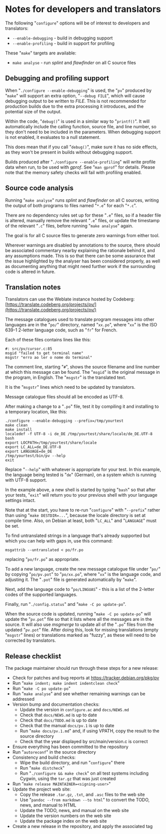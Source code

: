 # Notes for developers and translators

The following "`configure`" options will be of interest to developers and
translators:

 * `--enable-debugging` - build in debugging support
 * `--enable-profiling` - build in support for profiling

These "`make`" targets are available:

 * `make analyse` - run _splint_ and _flawfinder_ on all C source files


## Debugging and profiling support

When "`./configure --enable-debugging`" is used, the "`pv`" produced by
"`make`" will support an extra option, "`--debug FILE`", which will cause
debugging output to be written to *FILE*.  This is not recommended for
production builds due to the extra processing it introduces, and the
potential size of the output.

Within the code, "`debug()`" is used in a similar way to "`printf()`".  It
will automatically include the calling function, source file, and line
number, so they don't need to be included in the parameters.  When debugging
support is not enabled, it evaluates to a null statement.

This does mean that if you call "`debug()`", make sure it has no side
effects, as they won't be present in builds without debugging support.

Builds produced after "`./configure --enable-profiling`" will write profile
data when run, to be used with _gprof_.  See "`man gprof`" for details. 
Please note that the memory safety checks will fail with profiling enabled.


## Source code analysis

Running "`make analyse`" runs _splint_ and _flawfinder_ on all C sources,
writing the output of both programs to files named "`*.e`" for each "`*.c`".

There are no dependency rules set up for these "`.e`" files, so if a header
file is altered, manually remove the relevant "`.e`" files, or update the
timestamp of the relevant "`.c`" files, before running "`make analyse`"
again.

The goal is for all C source files to generate zero warnings from either
tool.

Wherever warnings are disabled by annotations to the source, there should be
associated commentary nearby explaining the rationale behind it, and any
assumptions made.  This is so that there can be some assurance that the
issue highlighted by the analyser has been considered properly, as well as
documenting anything that might need further work if the surrounding code is
altered in future.


## Translation notes

Translators can use the Weblate instance hosted by Codeberg:
[https://translate.codeberg.org/projects/pv/](https://translate.codeberg.org/projects/pv/)

The message catalogues used to translate program messages into other
languages are in the "`po/`" directory, named "`xx.po`", where "`xx`"
is the ISO 639-1 2-letter language code, such as "`fr`" for French.

Each of these files contains lines like this:

    #: src/pv/cursor.c:85
    msgid "failed to get terminal name"
    msgstr "erro ao ler o nome do terminal"

The comment line, starting "`#`", shows the source filename and line number
at which this message can be found.  The "`msgid`" is the original message
in the program, in English.  The "`msgstr`" is the translated text.

It is the "`msgstr`" lines which need to be updated by translators.

Message catalogue files should all be encoded as UTF-8.

After making a change to a "`.po`" file, test it by compiling it and installing
to a temporary location, like this:

    ./configure --enable-debugging --prefix=/tmp/yourtest
    make clean
    make install
    localedef -f UTF-8 -i de_DE /tmp/yourtest/share/locale/de_DE.UTF-8
    bash
    export LOCPATH=/tmp/yourtest/share/locale
    export LC_ALL=de_DE.UTF-8
    export LANGUAGE=de_DE
    /tmp/yourtest/bin/pv --help
    exit

Replace "`--help`" with whatever is appropriate for your test.  In this
example, the language being tested is "`de`" (German), on a system which is
running with UTF-8 support.

In the example above, a new shell is started by typing "`bash`" so that
after your tests, "`exit`" will return you to your previous shell with your
language settings intact.

Note that at the start, you have to re-run "`configure`" with "`--prefix`"
rather than using "`make DESTDIR=...`", because the locale directory is set
at compile time.  Also, on Debian at least, both "`LC_ALL`" and "`LANGUAGE`"
must be set.

To find untranslated strings in a language that's already supported but
which you can help with gaps in, use this command:

    msgattrib --untranslated < po/fr.po

replacing "`po/fr.po`" as appropriate.

To add a new language, create the new message catalogue file under "`po/`"
by copying "`po/pv.pot`" to "`po/xx.po`", where "`xx`" is the language code,
and adjusting it.  The "`.pot`" file is generated automatically by "`make`".

Next, add the language code to "`po/LINGUAS`" - this is a list of the
2-letter codes of the supported languages.

Finally, run "`./config.status`" and "`make -C po update-po`".

When the source code is updated, running "`make -C po update-po`" will
update the "`pv.pot`" file so that it lists where all the messages are in
the source.  It will also use _msgmerge_ to update all of the "`.po`" files
from the updated "`pv.pot`" file.  After doing this, look for missing
translations (empty "`msgstr`" lines) or translations marked as "fuzzy", as
these will need to be corrected by translators.


## Release checklist

The package maintainer should run through these steps for a new release:

 * Check for patches and bug reports at https://tracker.debian.org/pkg/pv
 * Run "`make indent; make indent indentclean check`"
 * Run "`make -C po update-po`"
 * Run "`make analyse`" and see whether remaining warnings can be addressed
 * Version bump and documentation checks:
   * Update the version in `configure.ac` and `docs/NEWS.md`
   * Check that `docs/NEWS.md` is up to date
   * Check that `docs/TODO.md` is up to date
   * Check that the manual `docs/pv.1` is up to date
   * Run "`make docs/pv.1.md`" and, if using VPATH, copy the result to the source directory
   * Check that the year displayed by src/main/version.c is correct
 * Ensure everything has been committed to the repository
 * Run "`autoreconf`" in the source directory
 * Consistency and build checks:
   * Wipe the build directory, and run "`configure`" there
   * Run "`make distcheck`"
   * Run "`./configure && make check`" on all test systems including Cygwin, using the `tar.gz` that was just created
 * Run "`make release MAINTAINER=<signing-user>`"
 * Update the project web site:
   * Copy the release `.tar.gz`, `.txt`, and `.asc` files to the web site
   * Use "`pandoc --from markdown --to html`" to convert the TODO, news, and manual to HTML
   * Update the TODO, news, and manual on the web site
   * Update the version numbers on the web site
   * Update the package index on the web site
 * Create a new release in the repository, and apply the associated tag


